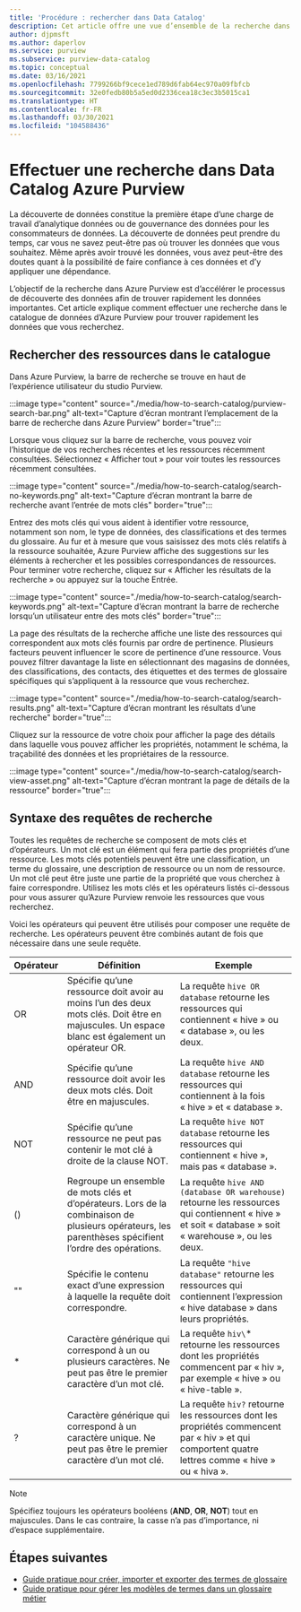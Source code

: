 ```yaml
---
title: 'Procédure : rechercher dans Data Catalog'
description: Cet article offre une vue d’ensemble de la recherche dans un catalogue de données.
author: djpmsft
ms.author: daperlov
ms.service: purview
ms.subservice: purview-data-catalog
ms.topic: conceptual
ms.date: 03/16/2021
ms.openlocfilehash: 7799266bf9cece1ed789d6fab64ec970a09fbfcb
ms.sourcegitcommit: 32e0fedb80b5a5ed0d2336cea18c3ec3b5015ca1
ms.translationtype: HT
ms.contentlocale: fr-FR
ms.lasthandoff: 03/30/2021
ms.locfileid: "104588436"
---
```

# <a name="search-the-azure-purview-data-catalog"></a>Effectuer une recherche dans Data Catalog Azure Purview

La découverte de données constitue la première étape d’une charge de travail d’analytique données ou de gouvernance des données pour les consommateurs de données. La découverte de données peut prendre du temps, car vous ne savez peut-être pas où trouver les données que vous souhaitez. Même après avoir trouvé les données, vous avez peut-être des doutes quant à la possibilité de faire confiance à ces données et d’y appliquer une dépendance.

L’objectif de la recherche dans Azure Purview est d’accélérer le processus de découverte des données afin de trouver rapidement les données importantes. Cet article explique comment effectuer une recherche dans le catalogue de données d’Azure Purview pour trouver rapidement les données que vous recherchez.

## <a name="search-the-catalog-for-assets"></a>Rechercher des ressources dans le catalogue

Dans Azure Purview, la barre de recherche se trouve en haut de l’expérience utilisateur du studio Purview.

:::image type="content" source="./media/how-to-search-catalog/purview-search-bar.png" alt-text="Capture d’écran montrant l’emplacement de la barre de recherche dans Azure Purview" border="true":::

Lorsque vous cliquez sur la barre de recherche, vous pouvez voir l’historique de vos recherches récentes et les ressources récemment consultées. Sélectionnez « Afficher tout » pour voir toutes les ressources récemment consultées.

:::image type="content" source="./media/how-to-search-catalog/search-no-keywords.png" alt-text="Capture d’écran montrant la barre de recherche avant l’entrée de mots clés" border="true":::

Entrez des mots clés qui vous aident à identifier votre ressource, notamment son nom, le type de données, des classifications et des termes du glossaire. Au fur et à mesure que vous saisissez des mots clés relatifs à la ressource souhaitée, Azure Purview affiche des suggestions sur les éléments à rechercher et les possibles correspondances de ressources. Pour terminer votre recherche, cliquez sur « Afficher les résultats de la recherche » ou appuyez sur la touche Entrée.

:::image type="content" source="./media/how-to-search-catalog/search-keywords.png" alt-text="Capture d’écran montrant la barre de recherche lorsqu’un utilisateur entre des mots clés" border="true":::

La page des résultats de la recherche affiche une liste des ressources qui correspondent aux mots clés fournis par ordre de pertinence. Plusieurs facteurs peuvent influencer le score de pertinence d’une ressource. Vous pouvez filtrer davantage la liste en sélectionnant des magasins de données, des classifications, des contacts, des étiquettes et des termes de glossaire spécifiques qui s’appliquent à la ressource que vous recherchez.

:::image type="content" source="./media/how-to-search-catalog/search-results.png" alt-text="Capture d’écran montrant les résultats d’une recherche" border="true":::

 Cliquez sur la ressource de votre choix pour afficher la page des détails dans laquelle vous pouvez afficher les propriétés, notamment le schéma, la traçabilité des données et les propriétaires de la ressource.

:::image type="content" source="./media/how-to-search-catalog/search-view-asset.png" alt-text="Capture d’écran montrant la page de détails de la ressource" border="true":::

## <a name="search-query-syntax"></a>Syntaxe des requêtes de recherche

Toutes les requêtes de recherche se composent de mots clés et d’opérateurs. Un mot clé est un élément qui fera partie des propriétés d’une ressource. Les mots clés potentiels peuvent être une classification, un terme du glossaire, une description de ressource ou un nom de ressource. Un mot clé peut être juste une partie de la propriété que vous cherchez à faire correspondre. Utilisez les mots clés et les opérateurs listés ci-dessous pour vous assurer qu’Azure Purview renvoie les ressources que vous recherchez. 

Voici les opérateurs qui peuvent être utilisés pour composer une requête de recherche. Les opérateurs peuvent être combinés autant de fois que nécessaire dans une seule requête.

| Opérateur | Définition | Exemple |
| -------- | ---------- | ------- |
| OR | Spécifie qu’une ressource doit avoir au moins l’un des deux mots clés. Doit être en majuscules. Un espace blanc est également un opérateur OR.  | La requête `hive OR database` retourne les ressources qui contiennent « hive » ou « database », ou les deux. |
| AND | Spécifie qu’une ressource doit avoir les deux mots clés. Doit être en majuscules. | La requête `hive AND database` retourne les ressources qui contiennent à la fois « hive » et « database ». |
| NOT | Spécifie qu’une ressource ne peut pas contenir le mot clé à droite de la clause NOT. | La requête `hive NOT database` retourne les ressources qui contiennent « hive », mais pas « database ». |
| () | Regroupe un ensemble de mots clés et d’opérateurs. Lors de la combinaison de plusieurs opérateurs, les parenthèses spécifient l’ordre des opérations. | La requête `hive AND (database OR warehouse)` retourne les ressources qui contiennent « hive » et soit « database » soit « warehouse », ou les deux. |
| "" | Spécifie le contenu exact d’une expression à laquelle la requête doit correspondre. | La requête `"hive database"` retourne les ressources qui contiennent l’expression « hive database » dans leurs propriétés. |
| * | Caractère générique qui correspond à un ou plusieurs caractères. Ne peut pas être le premier caractère d’un mot clé. | La requête `hiv\`* retourne les ressources dont les propriétés commencent par « hiv », par exemple « hive » ou « hive-table ». |
| ? | Caractère générique qui correspond à un caractère unique. Ne peut pas être le premier caractère d’un mot clé. | La requête `hiv?` retourne les ressources dont les propriétés commencent par « hiv » et qui comportent quatre lettres comme « hive » ou « hiva ». |

> [!Note]
> Spécifiez toujours les opérateurs booléens (**AND**, **OR**, **NOT**) tout en majuscules. Dans le cas contraire, la casse n’a pas d’importance, ni d’espace supplémentaire.

## <a name="next-steps"></a>Étapes suivantes

- [Guide pratique pour créer, importer et exporter des termes de glossaire](how-to-create-import-export-glossary.md)
- [Guide pratique pour gérer les modèles de termes dans un glossaire métier](how-to-manage-term-templates.md)
